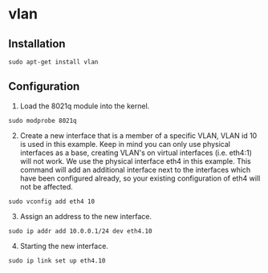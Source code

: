 # vlan

## Installation
```
sudo apt-get install vlan
```

## Configuration

1. Load the 8021q module into the kernel. 
```
sudo modprobe 8021q
```

2. Create a new interface that is a member of a specific VLAN, VLAN id 10 is used in this example. Keep in mind you can only use physical interfaces as a base, creating VLAN's on virtual interfaces (i.e. eth4:1) will not work. We use the physical interface eth4 in this example. This command will add an additional interface next to the interfaces which have been configured already, so your existing configuration of eth4 will not be affected.
```
sudo vconfig add eth4 10
```
3. Assign an address to the new interface.
```
sudo ip addr add 10.0.0.1/24 dev eth4.10
```
4. Starting the new interface.
```
sudo ip link set up eth4.10
```
